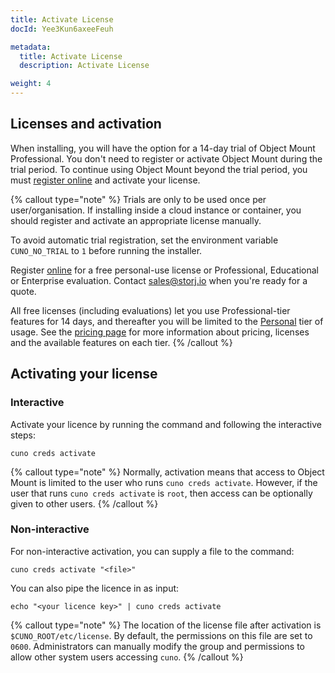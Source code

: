 ```yaml
---
title: Activate License
docId: Yee3Kun6axeeFeuh

metadata:
  title: Activate License
  description: Activate License

weight: 4    
---
```


## Licenses and activation

When installing, you will have the option for a 14-day trial of Object Mount Professional. You don't need to register or activate Object Mount during the trial period. To continue using Object Mount beyond the trial period, you must [register online](https://cuno.io/register) and activate your license.

{% callout type="note"  %}
Trials are only to be used once per user/organisation. If installing inside a cloud instance or container, you should register and activate an appropriate license manually.

To avoid automatic trial registration, set the environment variable `CUNO_NO_TRIAL` to `1` before running the installer.

Register [online](https://cuno.io/register) for a free personal-use license or Professional, Educational or Enterprise evaluation. Contact [sales@storj.io](mailto:sales@storj.io) when you're ready for a quote.

All free licenses (including evaluations) let you use Professional-tier features for 14 days, and thereafter you will be limited to the [Personal](mailto:sales@storj.io) tier of usage. See the [pricing page](mailto:sales@storj.io) for more information about pricing, licenses and the available features on each tier.
{% /callout %}

## Activating your license

### Interactive

Activate your licence by running the command and following the interactive steps:

```console
cuno creds activate
```

{% callout type="note"  %}
Normally, activation means that access to Object Mount is limited to the user who runs `cuno creds activate`.
However, if the user that runs `cuno creds activate` is `root`, then access can be optionally given to other users.
{% /callout %}

### Non-interactive

For non-interactive activation, you can supply a file to the command:

```console
cuno creds activate "<file>"
```

You can also pipe the licence in as input:

```console
echo "<your licence key>" | cuno creds activate
```

{% callout type="note"  %}
The location of the license file after activation is `$CUNO_ROOT/etc/license`. By default, the permissions on this file are set to `0600`. Administrators can manually modify the group and permissions to allow other system users accessing `cuno`.
{% /callout %}
